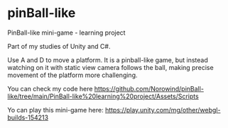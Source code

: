 # pinBall-like
PinBall-like mini-game - learning project

Part of my studies of Unity and C#.

Use A and D to move a platform. It is a pinball-like game, but instead watching on it with static view camera follows the ball, making precise movement of the platform more challenging.

You can check my code here
https://github.com/Norowind/pinBall-like/tree/main/PinBall-like%20learning%20project/Assets/Scripts

Yo can play this mini-game here: 
https://play.unity.com/mg/other/webgl-builds-154213
